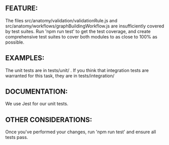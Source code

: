 ## FEATURE:

The files src/anatomy/validation/validationRule.js and src/anatomy/workflows/graphBuildingWorkflow.js are insufficiently covered by test suites. Run 'npm run test' to get the test coverage, and create comprehensive test suites to cover both modules to as close to 100% as possible.

## EXAMPLES:

The unit tests are in tests/unit/ . If you think that integration tests are warranted for this task, they are in tests/integration/

## DOCUMENTATION:

We use Jest for our unit tests.

## OTHER CONSIDERATIONS:

Once you've performed your changes, run 'npm run test' and ensure all tests pass.
